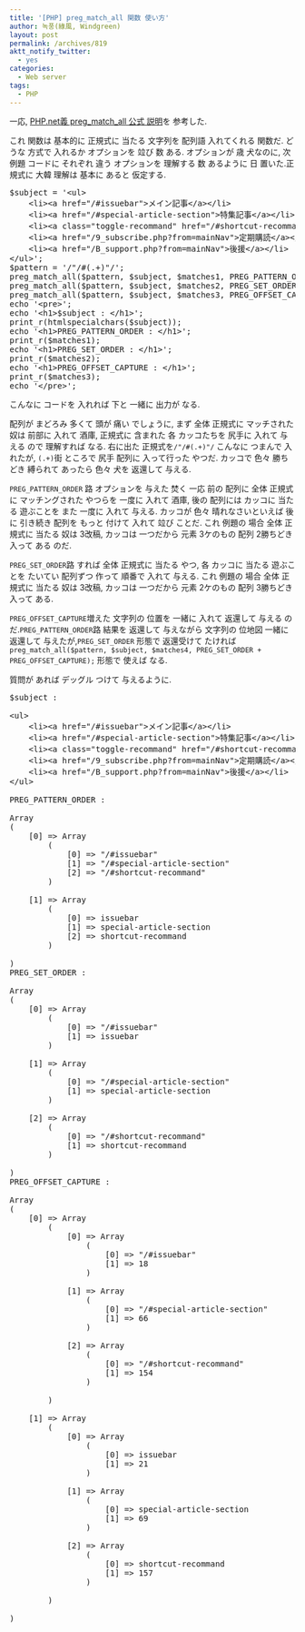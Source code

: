 ```yaml
---
title: '[PHP] preg_match_all 関数 使い方'
author: 녹풍(綠風, Windgreen)
layout: post
permalink: /archives/819
aktt_notify_twitter:
  - yes
categories:
  - Web server
tags:
  - PHP
---
```

一応, <a target="_top" href="http://www.php.net/manual/kr/function.preg-match-all.php">PHP.net義 preg_match_all 公式 説明</a>を 参考した.

これ 関数は 基本的に 正規式に 当たる 文字列を 配列語 入れてくれる 関数だ. どうな 方式で 入れるか オプションを 竝び 数 ある. オプションが 歳 犬なのに, 次 例題 コードに それぞれ 違う オプションを 理解する 数 あるように 日 置いた.正規式に 大韓 理解は 基本に あると 仮定する.

<pre class="brush: php; gutter: true; first-line: 1">$subject = &#039;&lt;ul&gt;
	&lt;li&gt;&lt;a href="/#issuebar"&gt;メイン記事&lt;/a&gt;&lt;/li&gt;
	&lt;li&gt;&lt;a href="/#special-article-section"&gt;特集記事&lt;/a&gt;&lt;/li&gt;
	&lt;li&gt;&lt;a class="toggle-recommand" href="/#shortcut-recommand"&gt;推薦記事&lt;/a&gt;&lt;/li&gt;
	&lt;li&gt;&lt;a href="/9_subscribe.php?from=mainNav"&gt;定期購読&lt;/a&gt;&lt;/li&gt;
	&lt;li&gt;&lt;a href="/B_support.php?from=mainNav"&gt;後援&lt;/a&gt;&lt;/li&gt;
&lt;/ul&gt;&#039;;
$pattern = &#039;/"/#(.+)"/&#039;;
preg_match_all($pattern, $subject, $matches1, PREG_PATTERN_ORDER);
preg_match_all($pattern, $subject, $matches2, PREG_SET_ORDER);
preg_match_all($pattern, $subject, $matches3, PREG_OFFSET_CAPTURE);
echo &#039;&lt;pre&gt;&#039;;
echo &#039;&lt;h1&gt;$subject : &lt;/h1&gt;&#039;;
print_r(htmlspecialchars($subject));
echo &#039;&lt;h1&gt;PREG_PATTERN_ORDER : &lt;/h1&gt;&#039;;
print_r($matches1);
echo &#039;&lt;h1&gt;PREG_SET_ORDER : &lt;/h1&gt;&#039;;
print_r($matches2);
echo &#039;&lt;h1&gt;PREG_OFFSET_CAPTURE : &lt;/h1&gt;&#039;;
print_r($matches3);
echo &#039;&lt;/pre&gt;&#039;;</pre>

こんなに コードを 入れれば 下と 一緒に 出力が なる.

配列が まどろみ 多くて 頭が 痛い でしょうに, まず 全体 正規式に マッチされた 奴は 前部に 入れて 酒庫, 正規式に 含まれた 各 カッコたちを 尻手に 入れて 与える ので 理解すれば なる. 右に出た 正規式を`/"/#(.+)"/` こんなに つまんで 入れたが, `(.+)`街 ところで 尻手 配列に 入って行った やつだ. カッコで 色々 勝ちどき 縛られて あったら 色々 犬を 返還して 与える.

`PREG_PATTERN_ORDER` 路 オプションを 与えた 焚く 一応 前の 配列に 全体 正規式に マッチングされた やつらを 一度に 入れて 酒庫, 後の 配列には カッコに 当たる 遊ぶことを また 一度に 入れて 与える. カッコが 色々 晴れなさいといえば 後に 引き続き 配列を もっと 付けて 入れて 竝び ことだ. これ 例題の 場合 全体 正規式に 当たる 奴は 3改稿, カッコは 一つだから 元素 3ケのもの 配列 2勝ちどき 入って ある のだ.

`PREG_SET_ORDER`路 すれば 全体 正規式に 当たる やつ, 各 カッコに 当たる 遊ぶことを たいてい 配列ずつ 作って 順番で 入れて 与える. これ 例題の 場合 全体 正規式に 当たる 奴は 3改稿, カッコは 一つだから 元素 2ケのもの 配列 3勝ちどき 入って ある.

`PREG_OFFSET_CAPTURE`増えた 文字列の 位置を 一緒に 入れて 返還して 与える のだ.`PREG_PATTERN_ORDER`路 結果を 返還して 与えながら 文字列の 位地図 一緒に 返還して 与えたが,`PREG_SET_ORDER` 形態で 返還受けて たければ`preg_match_all($pattern, $subject, $matches4, PREG_SET_ORDER + PREG_OFFSET_CAPTURE);` 形態で 使えば なる.

質問が あれば デッグル つけて 与えるように.

<pre class="brush: text; gutter: true">$subject : 

&lt;ul&gt;
	&lt;li&gt;&lt;a href="/#issuebar"&gt;メイン記事&lt;/a&gt;&lt;/li&gt;
	&lt;li&gt;&lt;a href="/#special-article-section"&gt;特集記事&lt;/a&gt;&lt;/li&gt;
	&lt;li&gt;&lt;a class="toggle-recommand" href="/#shortcut-recommand"&gt;推薦記事&lt;/a&gt;&lt;/li&gt;
	&lt;li&gt;&lt;a href="/9_subscribe.php?from=mainNav"&gt;定期購読&lt;/a&gt;&lt;/li&gt;
	&lt;li&gt;&lt;a href="/B_support.php?from=mainNav"&gt;後援&lt;/a&gt;&lt;/li&gt;
&lt;/ul&gt;

PREG_PATTERN_ORDER : 

Array
(
    [0] =&gt; Array
        (
            [0] =&gt; "/#issuebar"
            [1] =&gt; "/#special-article-section"
            [2] =&gt; "/#shortcut-recommand"
        )

    [1] =&gt; Array
        (
            [0] =&gt; issuebar
            [1] =&gt; special-article-section
            [2] =&gt; shortcut-recommand
        )

)
PREG_SET_ORDER : 

Array
(
    [0] =&gt; Array
        (
            [0] =&gt; "/#issuebar"
            [1] =&gt; issuebar
        )

    [1] =&gt; Array
        (
            [0] =&gt; "/#special-article-section"
            [1] =&gt; special-article-section
        )

    [2] =&gt; Array
        (
            [0] =&gt; "/#shortcut-recommand"
            [1] =&gt; shortcut-recommand
        )

)
PREG_OFFSET_CAPTURE : 

Array
(
    [0] =&gt; Array
        (
            [0] =&gt; Array
                (
                    [0] =&gt; "/#issuebar"
                    [1] =&gt; 18
                )

            [1] =&gt; Array
                (
                    [0] =&gt; "/#special-article-section"
                    [1] =&gt; 66
                )

            [2] =&gt; Array
                (
                    [0] =&gt; "/#shortcut-recommand"
                    [1] =&gt; 154
                )

        )

    [1] =&gt; Array
        (
            [0] =&gt; Array
                (
                    [0] =&gt; issuebar
                    [1] =&gt; 21
                )

            [1] =&gt; Array
                (
                    [0] =&gt; special-article-section
                    [1] =&gt; 69
                )

            [2] =&gt; Array
                (
                    [0] =&gt; shortcut-recommand
                    [1] =&gt; 157
                )

        )

)</pre>